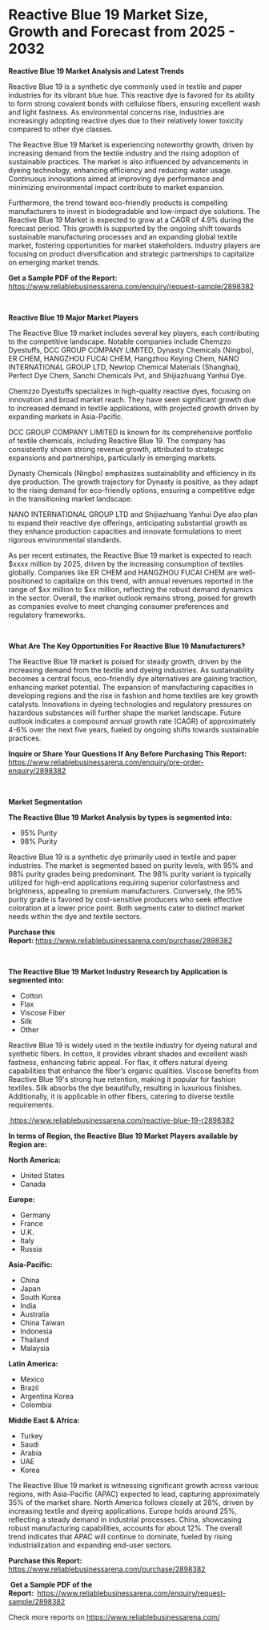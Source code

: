 <p><h1>Reactive Blue 19 Market Size, Growth and Forecast from 2025 - 2032</h1></p><p><strong>Reactive Blue 19 Market Analysis and Latest Trends</strong></p>
<p><p>Reactive Blue 19 is a synthetic dye commonly used in textile and paper industries for its vibrant blue hue. This reactive dye is favored for its ability to form strong covalent bonds with cellulose fibers, ensuring excellent wash and light fastness. As environmental concerns rise, industries are increasingly adopting reactive dyes due to their relatively lower toxicity compared to other dye classes.</p><p>The Reactive Blue 19 Market is experiencing noteworthy growth, driven by increasing demand from the textile industry and the rising adoption of sustainable practices. The market is also influenced by advancements in dyeing technology, enhancing efficiency and reducing water usage. Continuous innovations aimed at improving dye performance and minimizing environmental impact contribute to market expansion. </p><p>Furthermore, the trend toward eco-friendly products is compelling manufacturers to invest in biodegradable and low-impact dye solutions. The Reactive Blue 19 Market is expected to grow at a CAGR of 4.9% during the forecast period. This growth is supported by the ongoing shift towards sustainable manufacturing processes and an expanding global textile market, fostering opportunities for market stakeholders. Industry players are focusing on product diversification and strategic partnerships to capitalize on emerging market trends.</p></p>
<p><strong>Get a Sample PDF of the Report:&nbsp;</strong> <a href="https://www.reliablebusinessarena.com/enquiry/request-sample/2898382?utm_campaign=2182&utm_medium=2&utm_source=Github&utm_content=ia&utm_term=15032025&utm_id=reactive-blue-19">https://www.reliablebusinessarena.com/enquiry/request-sample/2898382</a></p>
<p>&nbsp;</p>
<p><strong>Reactive Blue 19 Major Market Players</strong></p>
<p><p>The Reactive Blue 19 market includes several key players, each contributing to the competitive landscape. Notable companies include Chemzzo Dyestuffs, DCC GROUP COMPANY LIMITED, Dynasty Chemicals (Ningbo), ER CHEM, HANGZHOU FUCAI CHEM, Hangzhou Keying Chem, NANO INTERNATIONAL GROUP LTD, Newtop Chemical Materials (Shanghai), Perfect Dye Chem, Sanchi Chemicals Pvt, and Shijiazhuang Yanhui Dye. </p><p>Chemzzo Dyestuffs specializes in high-quality reactive dyes, focusing on innovation and broad market reach. They have seen significant growth due to increased demand in textile applications, with projected growth driven by expanding markets in Asia-Pacific.</p><p>DCC GROUP COMPANY LIMITED is known for its comprehensive portfolio of textile chemicals, including Reactive Blue 19. The company has consistently shown strong revenue growth, attributed to strategic expansions and partnerships, particularly in emerging markets.</p><p>Dynasty Chemicals (Ningbo) emphasizes sustainability and efficiency in its dye production. The growth trajectory for Dynasty is positive, as they adapt to the rising demand for eco-friendly options, ensuring a competitive edge in the transitioning market landscape.</p><p>NANO INTERNATIONAL GROUP LTD and Shijiazhuang Yanhui Dye also plan to expand their reactive dye offerings, anticipating substantial growth as they enhance production capacities and innovate formulations to meet rigorous environmental standards.</p><p>As per recent estimates, the Reactive Blue 19 market is expected to reach $xxxx million by 2025, driven by the increasing consumption of textiles globally. Companies like ER CHEM and HANGZHOU FUCAI CHEM are well-positioned to capitalize on this trend, with annual revenues reported in the range of $xx million to $xx million, reflecting the robust demand dynamics in the sector. Overall, the market outlook remains strong, poised for growth as companies evolve to meet changing consumer preferences and regulatory frameworks.</p></p>
<p>&nbsp;</p>
<p><strong>What Are The Key Opportunities For Reactive Blue 19 Manufacturers?</strong></p>
<p><p>The Reactive Blue 19 market is poised for steady growth, driven by the increasing demand from the textile and dyeing industries. As sustainability becomes a central focus, eco-friendly dye alternatives are gaining traction, enhancing market potential. The expansion of manufacturing capacities in developing regions and the rise in fashion and home textiles are key growth catalysts. Innovations in dyeing technologies and regulatory pressures on hazardous substances will further shape the market landscape. Future outlook indicates a compound annual growth rate (CAGR) of approximately 4-6% over the next five years, fueled by ongoing shifts towards sustainable practices.</p></p>
<p><strong>Inquire or Share Your Questions If Any Before Purchasing This Report:</strong> <a href="https://www.reliablebusinessarena.com/enquiry/pre-order-enquiry/2898382?utm_campaign=2182&utm_medium=2&utm_source=Github&utm_content=ia&utm_term=15032025&utm_id=reactive-blue-19">https://www.reliablebusinessarena.com/enquiry/pre-order-enquiry/2898382</a></p>
<p>&nbsp;</p>
<p><strong>Market Segmentation</strong></p>
<p><strong>The Reactive Blue 19 Market Analysis by types is segmented into:</strong></p>
<p><ul><li>95% Purity</li><li>98% Purity</li></ul></p>
<p><p>Reactive Blue 19 is a synthetic dye primarily used in textile and paper industries. The market is segmented based on purity levels, with 95% and 98% purity grades being predominant. The 98% purity variant is typically utilized for high-end applications requiring superior colorfastness and brightness, appealing to premium manufacturers. Conversely, the 95% purity grade is favored by cost-sensitive producers who seek effective coloration at a lower price point. Both segments cater to distinct market needs within the dye and textile sectors.</p></p>
<p><strong>Purchase this Report:&nbsp;</strong><a href="https://www.reliablebusinessarena.com/purchase/2898382?utm_campaign=2182&utm_medium=2&utm_source=Github&utm_content=ia&utm_term=15032025&utm_id=reactive-blue-19">https://www.reliablebusinessarena.com/purchase/2898382</a></p>
<p>&nbsp;</p>
<p><strong>The Reactive Blue 19 Market Industry Research by Application is segmented into:</strong></p>
<p><ul><li>Cotton</li><li>Flax</li><li>Viscose Fiber</li><li>Silk</li><li>Other</li></ul></p>
<p><p>Reactive Blue 19 is widely used in the textile industry for dyeing natural and synthetic fibers. In cotton, it provides vibrant shades and excellent wash fastness, enhancing fabric appeal. For flax, it offers natural dyeing capabilities that enhance the fiber’s organic qualities. Viscose benefits from Reactive Blue 19's strong hue retention, making it popular for fashion textiles. Silk absorbs the dye beautifully, resulting in luxurious finishes. Additionally, it is applicable in other fibers, catering to diverse textile requirements.</p></p>
<p><a href="https://www.reliablebusinessarena.com/reactive-blue-19-r2898382?utm_campaign=2182&utm_medium=2&utm_source=Github&utm_content=ia&utm_term=15032025&utm_id=reactive-blue-19">&nbsp;https://www.reliablebusinessarena.com/reactive-blue-19-r2898382</a></p>
<p><strong>In terms of Region, the Reactive Blue 19 Market Players available by Region are:</strong></p>
<p>
    <p> <strong> North America: </strong>
        <ul>
            <li>United States</li>
            <li>Canada</li>
        </ul>
        </p> 
    <p> <strong> Europe: </strong>
        <ul>
            <li>Germany</li>
            <li>France</li>
            <li>U.K.</li>
            <li>Italy</li>
            <li>Russia</li>
        </ul>
        </p> 
    <p> <strong> Asia-Pacific: </strong>
        <ul>
            <li>China</li>
            <li>Japan</li>
            <li>South Korea</li>
            <li>India</li>
            <li>Australia</li>
            <li>China Taiwan</li>
            <li>Indonesia</li>
            <li>Thailand</li>
            <li>Malaysia</li>
        </ul>
        </p> 
    <p> <strong> Latin America: </strong>
        <ul>
            <li>Mexico</li>
            <li>Brazil</li>
            <li>Argentina Korea</li>
            <li>Colombia</li>
        </ul>
        </p> 
    <p> <strong> Middle East & Africa: </strong>
        <ul>
            <li>Turkey</li>
            <li>Saudi</li>
            <li>Arabia</li>
            <li>UAE</li>
            <li>Korea</li>
        </ul>
    </p>
    </p>
<p><p>The Reactive Blue 19 market is witnessing significant growth across various regions, with Asia-Pacific (APAC) expected to lead, capturing approximately 35% of the market share. North America follows closely at 28%, driven by increasing textile and dyeing applications. Europe holds around 25%, reflecting a steady demand in industrial processes. China, showcasing robust manufacturing capabilities, accounts for about 12%. The overall trend indicates that APAC will continue to dominate, fueled by rising industrialization and expanding end-user sectors.</p></p>
<p><strong>Purchase this Report: </strong><a href="https://www.reliablebusinessarena.com/purchase/2898382?utm_campaign=2182&utm_medium=2&utm_source=Github&utm_content=ia&utm_term=15032025&utm_id=reactive-blue-19">https://www.reliablebusinessarena.com/purchase/2898382</a></p>
<p>&nbsp;<strong>Get a Sample PDF of the Report:&nbsp;&nbsp;</strong><a href="https://www.reliablebusinessarena.com/enquiry/request-sample/2898382?utm_campaign=2182&utm_medium=2&utm_source=Github&utm_content=ia&utm_term=15032025&utm_id=reactive-blue-19">https://www.reliablebusinessarena.com/enquiry/request-sample/2898382</a></p>
<p><strong></strong></p>
<p>Check more reports on <a href="https://www.reliablebusinessarena.com/?utm_campaign=2182&utm_medium=2&utm_source=Github&utm_content=ia&utm_term=15032025&utm_id=reactive-blue-19">https://www.reliablebusinessarena.com/</a></p>